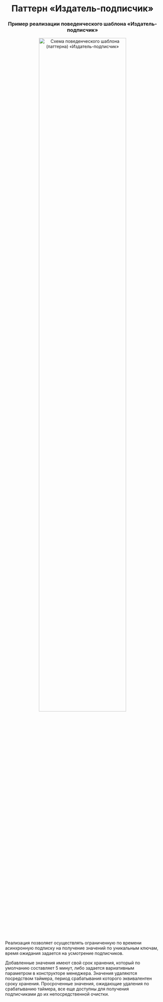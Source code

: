 <h1 align="center">Паттерн «Издатель-подписчик»</h1>
<h3 align="center">Пример реализации поведенческого шаблона «Издатель-подписчик»</h3>

<div align="center">
  <img src="https://github.com/DeveloperSuccess/PublisherSubscriberPattern/assets/42216524/112fcbc0-c095-4145-93b1-ccc2b4001176" width="75%" alt="Схема поведенческого шаблона (паттерна) «Издатель-подписчик»"/>
</div>

<p>Реализация позволяет осуществлять ограниченную по времени асинхронную подписку на получение значений по уникальным ключам, время ожидания задается на усмотрение подписчиков.</p>
<p>Добавленные значения имеют свой срок хранения, который по умолчанию составляет 5 минут, либо задается вариативным параметром в конструкторе менеджера. Значения удаляются посредством таймера, период срабатывания которого эквивалентен сроку хранения. Просроченные значения, ожидающие удаления по срабатыванию таймера, все еще доступны для получения подписчиками до их непосредственной очистки.</p>
